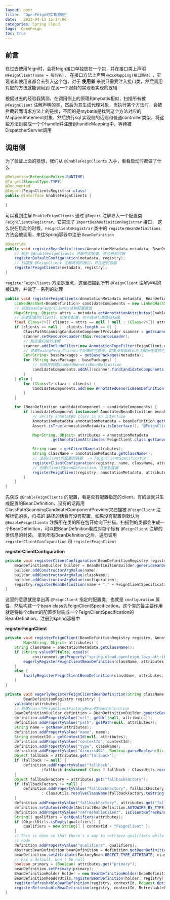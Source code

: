 ```yaml
---
layout: post
title:  "OpenFeign的实现原理"
date:   2023-04-13 15:34:00
categories: Spring Cloud
tags:  OpenFeign
toc: true
---
```


## 前言

在过去使用feign时，会将feign接口单独放在一个包，并在接口类上声明 `@FeignClient(name = 服务名)`， 在接口方法上声明 `@xxxMapping(接口路径)` ，实现者和使用者都会去引入这个包。对于 **使用者** 来说只需要注入接口类，然后调用对应的方法就能调用到
在另一个服务的实现者实现的逻辑..

<!-- more -->


根据过去的经验我猜测，在调用侧上的原理和mybatis相似，扫描所有被 `@FeignClient` 注解声明的类，然后为其生成代理对象，当执行某个方法时，会被拦截转而请求方法上的链接，不同的是mybatis是找到这个方法对应的MappedStatement对象，然后执行sql
实现侧的话则和普通controller类似，将这些方法封装成一个个handle并注册到handleMapping中，等待被DispatcherServlet调用


## 调用侧

为了验证上面的猜想，我们从 `@EnableFeignClients` 入手，看看启动时都做了什么

```java
@Retention(RetentionPolicy.RUNTIME)
@Target(ElementType.TYPE)
@Documented
@Import(FeignClientsRegistrar.class)
public @interface EnableFeignClients {
    
}
```

可以看到注解 `EnableFeignClients` 通过 `@Import` 注解导入一个配置类 `FeignClientsRegistrar`，它实现了 `ImportBeanDefinitionRegistrar` 接口，
这么说在启动的时候，`FeignClientsRegistrar` 类中的 `registerBeanDefinitions` 方法会被调用，来往Spring容器中注册 `BeanDefinition`

```java
@Override
public void registerBeanDefinitions(AnnotationMetadata metadata, BeanDefinitionRegistry registry) {
    // 解析 @EnableFeignClients 注解中的配置，并注册到容器
    registerDefaultConfiguration(metadata, registry);
    // 扫描被 @FeignClient 注解声明的接口，并注册到容器
    registerFeignClients(metadata, registry);
}
```

`registerFeignClients` 方法是重点，这里扫描到所有 `@FeignClient` 注解声明的接口后，并做了一系列的处理

```java
public void registerFeignClients(AnnotationMetadata metadata, BeanDefinitionRegistry registry) {
    LinkedHashSet<BeanDefinition> candidateComponents = new LinkedHashSet<>();
    // 获取EnableFeignClients注解配置属性
    Map<String, Object> attrs = metadata.getAnnotationAttributes(EnableFeignClients.class.getName());
    // 获取配置的clients，如果有配置，则不再进行类路径扫描
    final Class<?>[] clients = attrs == null ? null : (Class<?>[]) attrs.get("clients");
    if (clients == null || clients.length == 0) {
        ClassPathScanningCandidateComponentProvider scanner = getScanner();
        scanner.setResourceLoader(this.resourceLoader);
        // 指定要扫描的注解
        scanner.addIncludeFilter(new AnnotationTypeFilter(FeignClient.class));
        // 获取EnableFeignClients中配置的包路径，如果没有就默认为注解所在类的包路径
        Set<String> basePackages = getBasePackages(metadata);
        for (String basePackage : basePackages) {
            // 扫描并构建ScannedGenericBeanDefinition
            candidateComponents.addAll(scanner.findCandidateComponents(basePackage));
        }
    } else {
        for (Class<?> clazz : clients) {
            candidateComponents.add(new AnnotatedGenericBeanDefinition(clazz));
        }
    }

    for (BeanDefinition candidateComponent : candidateComponents) {
        if (candidateComponent instanceof AnnotatedBeanDefinition beanDefinition) {
            // verify annotated class is an interface
            AnnotationMetadata annotationMetadata = beanDefinition.getMetadata();
            Assert.isTrue(annotationMetadata.isInterface(), "@FeignClient can only be specified on an interface");

            Map<String, Object> attributes = annotationMetadata
                    .getAnnotationAttributes(FeignClient.class.getCanonicalName());

            String name = getClientName(attributes);
            String className = annotationMetadata.getClassName();
            // 注册client的配置到容器  -> FeignClientSpecification
            registerClientConfiguration(registry, name, className, attributes.get("configuration"));
            // 创建client的BeanDefinition，注册到容器
            registerFeignClient(registry, annotationMetadata, attributes);
        }
    }
}
```

先获取 `@EnableFeignClients` 的配置，看是否有配置指定的client，有的话就只生成配置的BeanDefinition，没有的话再用ClassPathScanningCandidateComponentProvider来扫描被 `@FeignClient` 注解标记的类，扫描的
路径的话看有没有配置，如果没有配置则默认为 `@EnableFeignClients` 注解所在类的所在包开始向下扫描。扫描到的类都会生成一个BeanDefinition，可以把BeanDefinition看成对每个标有 `@FeignClient` 注解的类信息的封装。
拿到所有BeanDefinition之后，遍历调用 `registerClientConfiguration` 和 `registerFeignClient` 


**registerClientConfiguration**

```java
private void registerClientConfiguration(BeanDefinitionRegistry registry, Object name, Object className, Object configuration) {
    BeanDefinitionBuilder builder = BeanDefinitionBuilder.genericBeanDefinition(FeignClientSpecification.class);
    builder.addConstructorArgValue(name);
    builder.addConstructorArgValue(className);
    builder.addConstructorArgValue(configuration);
    registry.registerBeanDefinition(name + "." + FeignClientSpecification.class.getSimpleName(), builder.getBeanDefinition());
}
```

这里的意思就是拿出再 `@FeignClient` 指定的配置类，也就是 `configuration` 属性，然后构建一个bean class为FeignClientSpecification。这个类的最主要作用就是将每个client的配置类封装成一个FeignClientSpecification的BeanDefinition，注册到spring容器中


**registerFeignClient**

```java
private void registerFeignClient(BeanDefinitionRegistry registry, AnnotationMetadata annotationMetadata,
        Map<String, Object> attributes) {
    String className = annotationMetadata.getClassName();
    if (String.valueOf(false).equals(
            environment.getProperty("spring.cloud.openfeign.lazy-attributes-resolution", String.valueOf(false)))) {
        eagerlyRegisterFeignClientBeanDefinition(className, attributes, registry);
    }
    else {
        lazilyRegisterFeignClientBeanDefinition(className, attributes, registry);
    }
}

private void eagerlyRegisterFeignClientBeanDefinition(String className, Map<String, Object> attributes,
        BeanDefinitionRegistry registry) {
    validate(attributes);
    // 构建class为FeignClientFactoryBean的BeanDefinition
    BeanDefinitionBuilder definition = BeanDefinitionBuilder.genericBeanDefinition(FeignClientFactoryBean.class);
    definition.addPropertyValue("url", getUrl(null, attributes));
    definition.addPropertyValue("path", getPath(null, attributes));
    String name = getName(attributes);
    definition.addPropertyValue("name", name);
    String contextId = getContextId(null, attributes);
    definition.addPropertyValue("contextId", contextId);
    definition.addPropertyValue("type", className);
    definition.addPropertyValue("dismiss404", Boolean.parseBoolean(String.valueOf(attributes.get("dismiss404"))));
    Object fallback = attributes.get("fallback");
    if (fallback != null) {
        definition.addPropertyValue("fallback",
                (fallback instanceof Class ? fallback : ClassUtils.resolveClassName(fallback.toString(), null)));
    }
    Object fallbackFactory = attributes.get("fallbackFactory");
    if (fallbackFactory != null) {
        definition.addPropertyValue("fallbackFactory", fallbackFactory instanceof Class ? fallbackFactory
                : ClassUtils.resolveClassName(fallbackFactory.toString(), null));
    }
    definition.addPropertyValue("fallbackFactory", attributes.get("fallbackFactory"));
    definition.setAutowireMode(AbstractBeanDefinition.AUTOWIRE_BY_TYPE);
    definition.addPropertyValue("refreshableClient", isClientRefreshEnabled());
    String[] qualifiers = getQualifiers(attributes);
    if (ObjectUtils.isEmpty(qualifiers)) {
        qualifiers = new String[] { contextId + "FeignClient" };
    }
    // This is done so that there's a way to retrieve qualifiers while generating AOT
    // code
    definition.addPropertyValue("qualifiers", qualifiers);
    AbstractBeanDefinition beanDefinition = definition.getBeanDefinition();
    beanDefinition.setAttribute(FactoryBean.OBJECT_TYPE_ATTRIBUTE, className);
    // has a default, won't be null
    boolean primary = (Boolean) attributes.get("primary");
    beanDefinition.setPrimary(primary);
    BeanDefinitionHolder holder = new BeanDefinitionHolder(beanDefinition, className, qualifiers);
    BeanDefinitionReaderUtils.registerBeanDefinition(holder, registry);
    registerRefreshableBeanDefinition(registry, contextId, Request.Options.class, OptionsFactoryBean.class);
    registerRefreshableBeanDefinition(registry, contextId, RefreshableUrl.class, RefreshableUrlFactoryBean.class);
}
```

